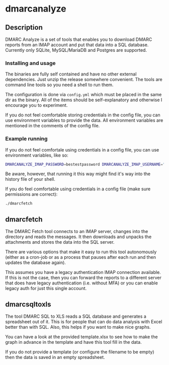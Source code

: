 # dmarcanalyze

## Description
DMARC Analyze is a set of tools that enables you to download DMARC reports from an IMAP account and put that data into a SQL database.
Currently only SQLite, MySQL/MariaDB and Postgres are supported.

### Installing and usage
The binaries are fully self contained and have no other external dependencies. Just unzip the release somewhere convenient.
The tools are command line tools so you need a shell to run them.

The configuration is done via ```config.yml``` which must be placed in the same dir as the binary.
All of the items should be self-explanatory and otherwise I encourage you to experiment.

If you do not feel comfortable storing credentials in the config file, you can use environment variables to provide the data. All environment variables are mentioned in the comments of the config file.

### Example running
If you do not feel comfortale using credentials in a config file, you can use environment variables, like so:

```bash
DMARCANALYZE_IMAP_PASSWORD=bestestpassword DMARCANALYZE_IMAP_USERNAME="admin@mydomain.tld" DMARCANALYZE_IMAP_SERVER_ADDRESS=10.0.0.143 ./dmarcfetch
```
Be aware, however, that running it this way might find it's way into the history file of your shell.

If you do feel comfortable using credentials in a config file (make sure permissions are correct):
```bash
./dmarcfetch
```

## dmarcfetch
The DMARC Fetch tool connects to an IMAP server, changes into the directory and reads the messages. It then downloads and unpacks the attachments and stores the data into the SQL server.

There are various options that make it easy to run this tool autonomously (either as a cron-job or as a process that pauses after each run and then updates the database again).

This assumes you have a legacy authentication IMAP connection available. If this is not the case, then you can forward the reports to a different server that does have legacy authentication (i.e. without MFA) or you can enable legacy auth for just this single account.

## dmarcsqltoxls
The tool DMARC SQL to XLS reads a SQL database and generates a spreadsheet out of it. This is for people that can do data analysis with Excel better than with SQL.
Also, this helps if you want to make nice graphs.

You can have a look at the provided template.xlsx to see how to make the graph in advance in the template and have this tool fill in the data.

If you do not provide a template (or configure the filename to be empty) then the data is saved in an empty spreadsheet.


